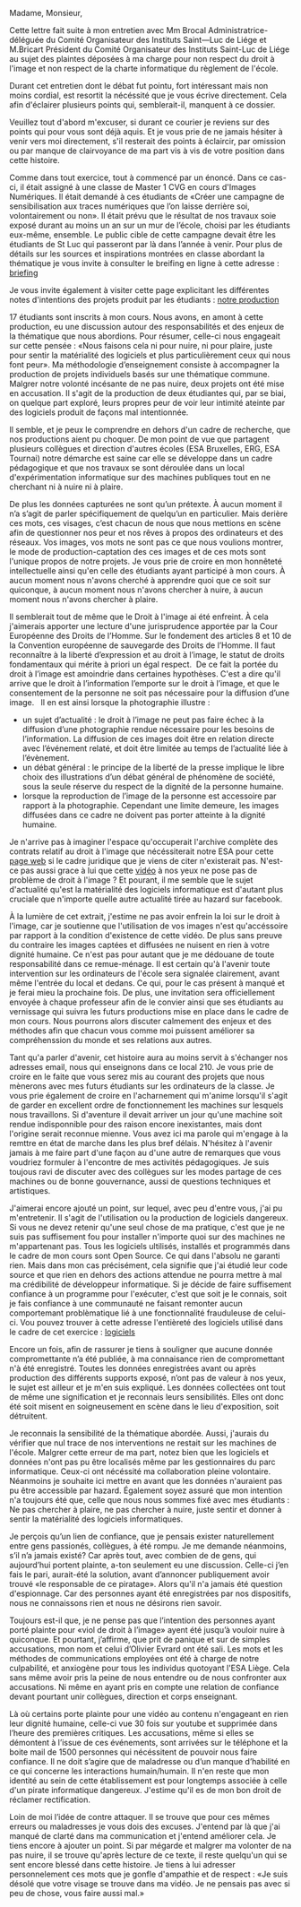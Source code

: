 Madame, Monsieur, 

Cette lettre fait suite à mon entretien avec Mm Brocal Administratrice-déléguée du Comité Organisateur des Instituts Saint—Luc
de Liége et M.Bricart Président du Comité Organisateur des Instituts Saint-Luc de Liége au sujet des plaintes déposées à ma charge pour non respect du droit à l'image et non respect de la charte informatique du règlement de l'école.

Durant cet entretien dont le débat fut pointu, fort intéressant mais non moins cordial, est resortit la nécéssité que je vous écrive directement. Cela afin d'éclairer plusieurs points qui, semblerait-il, manquent à ce dossier.

Veuillez tout d'abord m'excuser, si durant ce courier je reviens sur des points qui pour vous sont déjà aquis. Et je vous prie de ne jamais hésiter à venir vers moi directement, s'il resterait des points à éclaircir, par omission ou par manque de clairvoyance de ma part vis à vis de votre position dans cette histoire.

Comme dans tout exercice, tout à commencé par un énoncé. Dans ce cas-ci, il était assigné à une classe de Master 1 CVG en cours d'Images Numériques. Il était demandé à ces étudiants de «Créer une campagne de sensibilisation aux traces numériques que l’on laisse derrière soi, volontairement ou non». 
Il était prévu que le résultat de nos travaux soie exposé durant 
au moins un an sur un mur de l’école, choisi par les étudiants eux-même, ensemble. Le public cible de cette campagne devait être les étudiants de St Luc qui passeront par là dans l’année à venir.
Pour plus de détails sur les sources et inspirations montrées en classe abordant la thématique je vous invite à consulter le breifing en ligne à cette adresse : <a href="https://github.com/oogre/NOS-ORDINATEURS-DANGEREUX/blob/master/briefing.md">briefing</a>

Je vous invite également à visiter cette page explicitant les différentes notes d'intentions des projets produit par les étudiants : <a href="https://github.com/oogre/NOS-ORDINATEURS-DANGEREUX/blob/master/travaux.md">notre production</a>

17 étudiants sont inscrits à mon cours. Nous avons, en amont à cette production, eu une discussion autour des responsabilités et des enjeux de la thématique que nous abordions. Pour résumer, celle-ci nous engageait sur cette pensée : «Nous faisons cela ni pour nuire, ni pour plaire, juste pour sentir la matérialité des logiciels et plus particulièrement ceux qui nous font peur». 
Ma méthodologie d’enseignement consiste à accompagner la production de projets individuels basés sur une thématique commune. Malgrer notre volonté incésante de ne pas nuire, deux projets ont été mise en accusation. Il s'agit de la production de deux étudiantes qui, par se biai, on quelque part exploré, leurs propres peur de voir leur intimité ateinte par des logiciels produit de façons mal intentionnée.

Il semble, et je peux le comprendre en dehors d'un cadre de recherche, que nos productions aient pu choquer. De mon point de vue que partagent plusieurs collègues et direction d'autres écoles (ESA Bruxelles, ERG, ESA Tournai) notre démarche est saine car elle se développe dans un cadre pédagogique et que nos travaux se sont déroulée dans un local d'expérimentation informatique sur des machines publiques tout en ne cherchant ni à nuire ni à plaire.

De plus les données capturées ne sont qu’un prétexte. À aucun moment il n’a s’agit de parler spécifiquement de quelqu’un en particulier. Mais derière ces mots, ces visages, c’est chacun de nous que nous mettions en scène afin de questionner nos peur et nos rêves à propos des ordinateurs et des réseaux. Vos images, vos mots ne sont pas ce que nous voulions montrer, le mode de production-captation des ces images et de ces mots sont l'unique propos de notre projets. Je vous prie de croire en mon honnêteté intellectuelle ainsi qu'en celle des étudiants ayant participé à mon cours. À aucun moment nous n'avons cherché à apprendre quoi que ce soit sur quiconque, à aucun moment nous n'avons chercher à nuire, à aucun moment nous n'avons chercher à plaire.

Il semblerait tout de même que le Droit à l'image ai été enfreint. À cela j'aimerais apporter une lecture d'une jurisprudence apportée par la Cour Européenne des Droits de l’Homme. Sur le fondement des articles 8 et 10 
de la Convention européenne de sauvegarde des Droits de l’Homme. Il faut reconnaître à la liberté d’expression et au droit à l’image, le statut de droits fondamentaux qui mérite à priori un égal respect.  De ce fait la portée du droit à l’image est amoindrie dans certaines hypothèses. C'est a dire qu'il arrive que le droit à l’information l’emporte sur le droit à l’image, et que le consentement de la personne ne soit pas nécessaire pour la diffusion d’une image.   
Il en est ainsi lorsque la photographie illustre :
* un sujet d’actualité : le droit à l’image ne peut pas faire échec à la diffusion d’une photographie rendue nécessaire pour les besoins de l’information. La diffusion de ces images doit être en relation directe avec l’événement relaté, et doit être limitée au temps de l’actualité liée à l’évènement. 
* un débat général : le principe de la liberté de la presse implique le libre choix des illustrations d’un débat général de phénomène de société, sous la seule réserve du respect de la dignité de la personne humaine.
* lorsque la reproduction de l’image de la personne est accessoire par rapport à la photographie.
Cependant une limite demeure, les images diffusées dans ce cadre ne doivent pas porter atteinte à la dignité humaine.

Je n'arrive pas à imaginer l'espace qu'occuperait l'archive complète des contrats relatif au droit à l'image que nécéssiterait notre ESA pour cette <a href="https://www.facebook.com/search/str/ESA+Saint-Luc+Li%C3%A8ge/photos-keyword?epa=SEE_MORE">page web</a> si le cadre juridique que je viens de citer n'existerait pas. N'est-ce pas aussi grace à lui que cette <a href="https://www.youtube.com/watch?v=bvoIzZSDSGo">vidéo</a> à nos yeux ne pose pas de problème de droit à l'image ? Et pourant, il me semble que le sujet d'actualité qu'est la matérialité des logiciels informatique est d'autant plus cruciale que n'importe quelle autre actualité tirée au hazard sur facebook.

À la lumière de cet extrait, j'estime ne pas avoir enfrein la loi sur le droit à l'image, car je soutienne que l'utilisation de vos images n'est qu'accéssoire par rapport à la condition d'existence de cette vidéo. De plus sans preuve du contraire les images captées et diffusées ne nuisent en rien à votre dignité humaine. Ce n'est pas pour autant que je me dédouane de toute responsabilité dans ce remue-ménage. Il est certain qu'à l'avenir toute intervention sur les ordinateurs de l'école sera signalée clairement, avant même l'entrée du local et dedans. Ce qui, pour le cas présent à manqué et je ferai mieu la prochaine fois. De plus, une invitation sera officiellement envoyée à chaque professeur afin de le convier ainsi que ses étudiants au vernissage qui suivra les futurs productions mise en place dans le cadre de mon cours. Nous pourrons alors discuter calmement des enjeux et des méthodes afin que chacun vous comme moi puissent améliorer sa compréhenssion du monde et ses relations aux autres.

Tant qu'a parler d'avenir, cet histoire aura au moins servit à s'échanger nos adresses email, nous qui enseignons dans ce local 210. Je vous prie de croire en le faite que vous serez mis au courant des projets que nous mènerons avec mes futurs étudiants sur les ordinateurs de la classe. Je vous prie également de croire en l'acharnement qui m'anime lorsqu'il s'agit de garder en excellent ordre de fonctionnement les machines sur lesquels nous travaillons.
Si d'aventure il devait arriver un jour qu'une machine soit rendue indisponnible pour des raison encore inexistantes, mais dont l'origine serait reconnue mienne. Vous avez ici ma parole qui m'engage à la remttre en état de marche dans les plus bref délais. N'hésitez à l'avenir jamais à me faire part d'une façon au d'une autre de remarques que vous voudriez formuler à l'encontre de mes activités pédagogiques. Je suis toujous ravi de discuter avec des collègues sur les modes partage de ces machines ou de bonne gouvernance, aussi de questions techniques et artistiques.

J'aimerai encore ajouté un point, sur lequel, avec peu d'entre vous, j'ai pu m'entretenir. Il s'agit de l'utilisation ou la production de logiciels dangereux. Si vous ne devez retenir qu'une seul chose de ma pratique, c'est que je ne suis pas suffisement fou pour installer n'importe quoi sur des machines ne m'appartenant pas. Tous les logiciels ultilisés, installés et programmés dans le cadre de mon cours sont Open Source. Ce qui dans l'absolu ne garanti rien. Mais dans mon cas précisément, cela signifie que j'ai étudié leur code source et que rien en dehors des actions attendue ne pourra mettre à mal ma crédibilité de développeur informatique. Si je décide de faire suffisement confiance à un programme pour l'exécuter, c'est que soit je le connais, soit je fais confiance à une communauté ne faisant remonter aucun comportemant problèmatique lié à une fonctionnalité frauduleuse de celui-ci. 
Vou pouvez trouver à cette adresse l'entièreté des logiciels utilisé dans le cadre de cet exercice : <a href="https://github.com/oogre/NOS-ORDINATEURS-DANGEREUX/blob/master/reponse.md#la-liste-exhaustive-des-scripts-et-programmes-utilise%CC%81s-pour-le-tp-dont-vous-avez-fait-mention-et-ceux-que-vous-avez-installe%CC%81s-sur-les-machinesles-scripts-modifie%CC%81s-qui-ont-e%CC%81te%CC%81s-installe%CC%81s-sur-les-machines-ceux-qui-tournaient-directement-sur-les-machinesles-proce%CC%81dures-et-de%CC%81marches-que-vous-avez-de%CC%81veloppe%CC%81s-pour-installer-ces-scripts-sur-les-machines-avez-vous-utilisez-le-mot-de-passe-administrateur-pour-les-installer">logiciels</a>

Encore un fois, afin de rassurer je tiens à souligner que aucune donnée compromettante n’a été publiée, à ma connaisance rien de compromettant n'à été enregistré. Toutes les données enregistrées avant ou après production des différents supports exposé, n’ont pas de valeur à nos yeux, le sujet est ailleur et je m'en suis expliqué. Les données collectées ont tout de même une signification et je reconnais leurs sensibilités. Elles ont donc été soit misent en soigneusement en scène dans le lieu d'exposition, soit détruitent.

Je reconnais la sensibilité de la thématique abordée. Aussi, j'aurais du vérifier que nul trace de nos interventions ne restait sur les machines de l'école. Malgrer cette erreur de ma part, notez bien que les logiciels et données n'ont pas pu être localisés même par les gestionnaires du parc informatique. Ceux-ci ont nécéssité ma collaboration pleine volontaire. Néanmoins je souhaite ici mettre en avant que les données n'auraient pas pu être accessible par hazard. Également soyez assuré que mon intention n'a toujours été que, celle que nous nous sommes fixé avec mes étudiants : Ne pas chercher à plaire, ne pas chercher à nuire, juste sentir et donner à sentir la matérialité des logiciels informatiques.

Je perçois qu’un lien de confiance, que je pensais exister naturellement entre gens passionés, collègues, à été rompu. Je me demande néanmoins, s’il n’a jamais existé? Car après tout, avec combien de de gens, qui aujourd’hui portent plainte, a-ton seulement eu une discussion. Celle-ci j’en fais le pari, aurait-été la solution, avant d’annoncer publiquement avoir trouvé «le responsable de ce piratage». Alors qu'il n'a jamais été question d'espionnage. Car des personnes ayant été enregistrées par nos dispositifs, nous ne connaissons rien et nous ne désirons rien savoir.

Toujours est-il que, je ne pense pas que l’intention des personnes ayant porté plainte pour «viol de droit à l’image» ayent été jusqu’à vouloir nuire à quiconque. Et pourtant, j’affirme, que prit de panique et sur de simples accusations, mon nom et celui d’Olivier Evrard ont été sali. Les mots et les méthodes de communications employées ont été à charge de notre culpabilité, et anxiogène pour tous les individus quotoyant l'ESA Liège. Cela sans même avoir pris la peine de nous entendre ou de nous confronter aux accusations. Ni même en ayant pris en compte une relation de confiance devant pourtant unir collègues, direction et corps enseignant.

Là où certains porte plainte pour une vidéo au contenu n'engageant en rien leur dignité humaine, celle-ci vue 30 fois sur youtube et supprimée dans l’heure des premières critiques. Les accusations, même si elles se démontent à l’issue de ces événements, sont arrivées sur le téléphone et la boite mail de 1500 personnes qui nécéssitent de pouvoir nous faire confiance. Il ne doit s’agire que de maladresse ou d’un manque d’habilité en ce qui concerne les interactions humain/humain. Il n'en reste que mon identité au sein de cette établissement est pour longtemps associée à celle d'un pirate informatique dangereux. J'estime qu'il es de mon bon droit de réclamer rectification.

Loin de moi l’idée de contre attaquer. Il se trouve que pour ces mêmes erreurs ou maladresses je vous dois des excuses. J'entend par là que j'ai manqué de clarté dans ma communication et j'entend améliorer cela. Je tiens encore à ajouter un point. Si par mégarde et malgrer ma volonter de na pas nuire, il se trouve qu'après lecture de ce texte, il reste quelqu'un qui se sent encore blessé dans cette histoire. Je tiens à lui adresser personnelement ces mots que je gonfle d'ampathie et de respect : 
«Je suis désolé que votre visage se trouve dans ma vidéo. Je ne pensais pas avec si peu de chose, vous faire aussi mal.»

